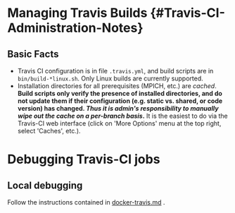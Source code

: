# Managing Travis Builds {#Travis-CI-Administration-Notes}

## Basic Facts
* Travis CI configuration is in file `.travis.yml`, and build scripts are in `bin/build-*linux.sh`. Only Linux builds are currently supported.
* Installation directories for all prerequisites (MPICH, etc.) are _cached_. **Build scripts only verify the presence of installed directories, and do not update them if their configuration (e.g. static vs. shared, or code version) has changed. _Thus it is admin's responsibility to manually wipe out the cache on a per-branch basis_.** It is the easiest to do via the Travis-CI web interface (click on 'More Options' menu at the top right, select 'Caches', etc.).

# Debugging Travis-CI jobs

## Local debugging

Follow the instructions contained in [docker-travis.md](https://github.com/TESSEorg/ttg/blob/master/bin/docker-travis.md) .
